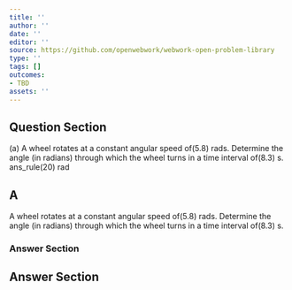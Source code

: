 ```yaml
---
title: ''
author: ''
date: ''
editor: ''
source: https://github.com/openwebwork/webwork-open-problem-library
type: ''
tags: []
outcomes:
- TBD
assets: ''
---
```


## Question Section 

  
  
(a) A wheel rotates at a constant angular speed of(5.8) rads. Determine the angle (in radians) through which the wheel turns in a time interval of(8.3) s. 
 ans_rule(20) rad

## A
A wheel rotates at a constant angular speed of(5.8) rads. Determine the angle (in radians) through which the wheel turns in a time interval of(8.3) s. 
### Answer Section


## Answer Section

